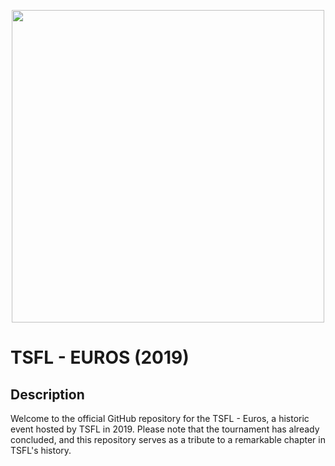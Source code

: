 <p align="center">
  <img width="500" height="500" src="https://github.com/thaalish/tsfl-euros/assets/85063798/e032066b-8817-4a8e-af05-c724014335f2">
  <h1>TSFL - EUROS (2019)</h1>
</p>

## Description
Welcome to the official GitHub repository for the TSFL - Euros, a historic event hosted by TSFL in 2019. Please note that the tournament has already concluded, and this repository serves as a tribute to a remarkable chapter in TSFL's history.
